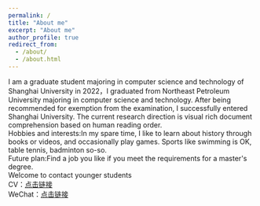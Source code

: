 ```yaml
---
permalink: /
title: "About me"
excerpt: "About me"
author_profile: true
redirect_from: 
  - /about/
  - /about.html
---
```


I am a graduate student majoring in computer science and technology of Shanghai University in 2022，I graduated from Northeast Petroleum University majoring in computer science and technology. After being recommended for exemption from the examination, I successfully entered Shanghai University. The current research direction is visual rich document comprehension based on human reading order.<br>
Hobbies and interests:In my spare time, I like to learn about history through books or videos, and occasionally play games. Sports like swimming is OK, table tennis, badminton so-so.<br>
Future plan:Find a job you like if you meet the requirements for a master's degree.<br>
Welcome to contact younger students<br>
CV：[点击链接](/files/layoutlmv3.pdf)<br>
WeChat：[点击链接](images/wechat.png)<br>



